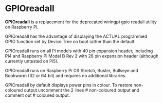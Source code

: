 # GPIOreadall
**GPIOreadall** is a replacement for the deprecated wiringpi gpio readall utility on Raspberry Pi.

GPIOreadall has the advantage of displaying the ACTUAL programmed GPIO function set by Device Tree on boot rather than the default.

GPIOreadall runs on all Pi models with 40 pin expansion header, including Pi4 and Raspberry Pi Model B Rev 2 with 26 pin expansion header (although currently untested on Pi5).

GPIOreadall runs on Raspberry Pi OS Stretch, Buster, Bullseye and Bookworm (32 or 64 bit) and requires no additional libraries.

GPIOreadall by default displays power pins in colour.
To restore non-coloured output uncomment the 2 lines # non-coloured output and comment out # coloured output.
